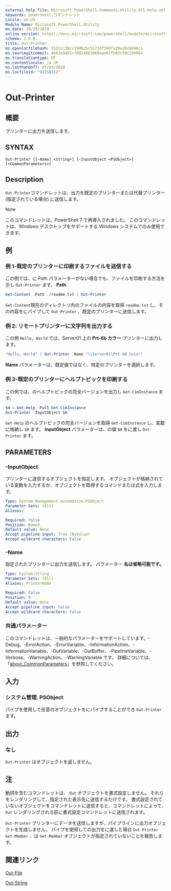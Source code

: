 ```yaml
---
external help file: Microsoft.PowerShell.Commands.Utility.dll-Help.xml
keywords: powershell,コマンドレット
Locale: en-US
Module Name: Microsoft.PowerShell.Utility
ms.date: 10/28/2019
online version: https://docs.microsoft.com/powershell/module/microsoft.powershell.utility/out-printer?view=powershell-7&WT.mc_id=ps-gethelp
schema: 2.0.0
title: Out-Printer
ms.openlocfilehash: 552ccc39cc19d625c5173df360fa20a10c6040c1
ms.sourcegitcommit: de63e9481cf8024883060aae61fb02c59c2de662
ms.translationtype: MT
ms.contentlocale: ja-JP
ms.lasthandoff: 07/03/2020
ms.locfileid: "93210312"
---
```

# Out-Printer

## 概要
プリンターに出力を送信します。

## SYNTAX

```
Out-Printer [[-Name] <String>] [-InputObject <PSObject>] [<CommonParameters>]
```

## Description

`Out-Printer`コマンドレットは、出力を既定のプリンターまたは代替プリンター (指定されている場合) に送信します。

> [!NOTE]
> このコマンドレットは、PowerShell 7 で再導入されました。 このコマンドレットは、Windows デスクトップをサポートする Windows システムでのみ使用できます。

## 例

### 例 1-既定のプリンターに印刷するファイルを送信する

この例では、に Path パラメーターがない場合でも、ファイルを印刷する方法を示し `Out-Printer` ます。 **Path**

```powershell
Get-Content -Path ./readme.txt | Out-Printer
```

`Get-Content`現在のディレクトリ内のファイルの内容を取得 `readme.txt` し、その内容をにパイプして `Out-Printer` 、既定のプリンターに送信します。

### 例 2: リモートプリンターに文字列を出力する

この例 `Hello, World` では、Server01 上の **Prt-6b カラー** プリンターに出力します。

```powershell
"Hello, World" | Out-Printer -Name "\\Server01\Prt-6B Color"
```

**Name** パラメーターは、既定値ではなく、特定のプリンターを選択します。

### 例 3-既定のプリンターにヘルプトピックを印刷する

この例では、のヘルプトピックの完全バージョンを出力し `Get-CimInstance` ます。

```powershell
$H = Get-Help -Full Get-CimInstance
Out-Printer -InputObject $H
```

`Get-Help` のヘルプトピックの完全バージョンを取得 `Get-CimInstance` し、変数に格納し `$H` ます。 **InputObject** パラメーターは、の値 `$H` をに渡し `Out-Printer` ます。

## PARAMETERS

### -InputObject

プリンターに送信するオブジェクトを指定します。 オブジェクトが格納されている変数を入力するか、オブジェクトを取得するコマンドまたは式を入力します。

```yaml
Type: System.Management.Automation.PSObject
Parameter Sets: (All)
Aliases:

Required: False
Position: Named
Default value: None
Accept pipeline input: True (ByValue)
Accept wildcard characters: False
```

### -Name

指定されたプリンターに出力を送信します。 パラメーター **名は省略可能です。**

```yaml
Type: System.String
Parameter Sets: (All)
Aliases: PrinterName

Required: False
Position: 0
Default value: None
Accept pipeline input: False
Accept wildcard characters: False
```

### 共通パラメーター

このコマンドレットは、一般的なパラメーターをサポートしています。-Debug、-ErrorAction、-ErrorVariable、-InformationAction、-InformationVariable、-OutVariable、-OutBuffer、-PipelineVariable、-Verbose、-WarningAction、-WarningVariable です。 詳細については、「[about_CommonParameters](https://go.microsoft.com/fwlink/?LinkID=113216)」を参照してください。

## 入力

### システム管理. PSObject

パイプを使用して任意のオブジェクトをにパイプすることができ `Out-Printer` ます。

## 出力

### なし

`Out-Printer` はオブジェクトを返しません。

## 注

動詞を含むコマンドレットは、 `Out` オブジェクトを書式設定しません。 それらをレンダリングして、指定された表示先に送信するだけです。 書式設定されていないオブジェクトをコマンドレットに送信すると、コマンドレットによって、 `Out` レンダリングされる前に書式設定コマンドレットに送信されます。

`Out-Printer` プリンターにデータを送信しますが、パイプラインに出力オブジェクトを生成しません。 パイプを使用しての出力をに渡した場合 `Out-Printer` `Get-Member` 、は `Get-Member` オブジェクトが指定されていないことを報告します。

## 関連リンク

[Out-File](Out-File.md)

[Out-String](Out-String.md)
